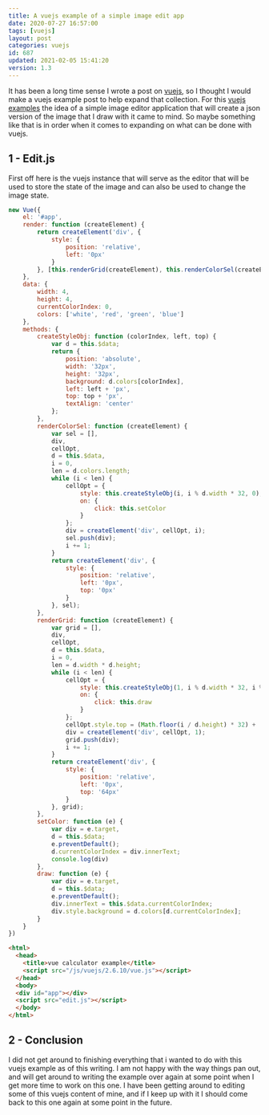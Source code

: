 ```yaml
---
title: A vuejs example of a simple image edit app
date: 2020-07-27 16:57:00
tags: [vuejs]
layout: post
categories: vuejs
id: 687
updated: 2021-02-05 15:41:20
version: 1.3
---
```


It has been a long time sense I wrote a post on [vuejs](https://vuejs.org/v2/guide/), so I thought I would make a vuejs example post to help expand that collection. For this [vuejs examples](/2021/02/04/vuejs-example/) the idea of a simple image editor application that will create a json version of the image that I draw with it came to mind. So maybe something like that is in order when it comes to expanding on what can be done with vuejs.

<!-- more -->

## 1 - Edit.js

First off here is the vuejs instance that will serve as the editor that will be used to store the state of the image and can also be used to change the image state.

```js
new Vue({
    el: '#app',
    render: function (createElement) {
        return createElement('div', {
            style: {
                position: 'relative',
                left: '0px'
            }
        }, [this.renderGrid(createElement), this.renderColorSel(createElement)]);
    },
    data: {
        width: 4,
        height: 4,
        currentColorIndex: 0,
        colors: ['white', 'red', 'green', 'blue']
    },
    methods: {
        createStyleObj: function (colorIndex, left, top) {
            var d = this.$data;
            return {
                position: 'absolute',
                width: '32px',
                height: '32px',
                background: d.colors[colorIndex],
                left: left + 'px',
                top: top + 'px',
                textAlign: 'center'
            };
        },
        renderColorSel: function (createElement) {
            var sel = [],
            div,
            cellOpt,
            d = this.$data,
            i = 0,
            len = d.colors.length;
            while (i < len) {
                cellOpt = {
                    style: this.createStyleObj(i, i % d.width * 32, 0),
                    on: {
                        click: this.setColor
                    }
                };
                div = createElement('div', cellOpt, i);
                sel.push(div);
                i += 1;
            }
            return createElement('div', {
                style: {
                    position: 'relative',
                    left: '0px',
                    top: '0px'
                }
            }, sel);
        },
        renderGrid: function (createElement) {
            var grid = [],
            div,
            cellOpt,
            d = this.$data,
            i = 0,
            len = d.width * d.height;
            while (i < len) {
                cellOpt = {
                    style: this.createStyleObj(1, i % d.width * 32, i % d.width * 32),
                    on: {
                        click: this.draw
                    }
                };
                cellOpt.style.top = (Math.floor(i / d.height) * 32) + 'px';
                div = createElement('div', cellOpt, 1);
                grid.push(div);
                i += 1;
            }
            return createElement('div', {
                style: {
                    position: 'relative',
                    left: '0px',
                    top: '64px'
                }
            }, grid);
        },
        setColor: function (e) {
            var div = e.target,
            d = this.$data;
            e.preventDefault();
            d.currentColorIndex = div.innerText;
            console.log(div)
        },
        draw: function (e) {
            var div = e.target,
            d = this.$data;
            e.preventDefault();
            div.innerText = this.$data.currentColorIndex;
            div.style.background = d.colors[d.currentColorIndex];
        }
    }
})
```

```html
<html>
  <head>
    <title>vue calculator example</title>
    <script src="/js/vuejs/2.6.10/vue.js"></script>
  </head>
  <body>
  <div id="app"></div>
  <script src="edit.js"></script>
  </body>
</html>
```

## 2 - Conclusion

I did not get around to finishing everything that i wanted to do with this vuejs example as of this writing. I am not happy with the way things pan out, and will get around to writing the example over again at some point when I get more time to work on this one. I have been getting around to editing some of this vuejs content of mine, and if I keep up with it I should come back to this one again at some point in the future.